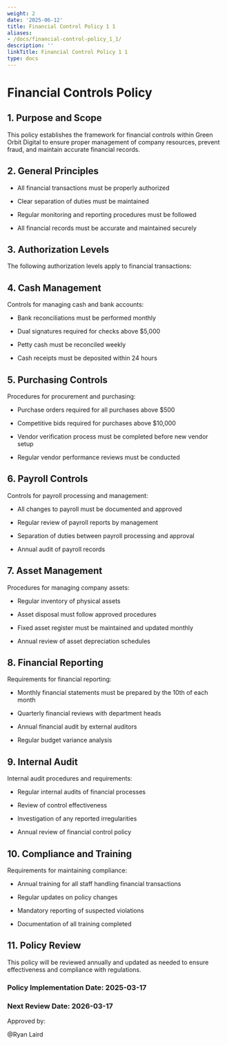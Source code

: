 ```yaml
---
weight: 2
date: '2025-06-12'
title: Financial Control Policy 1 1
aliases:
- /docs/financial-control-policy_1_1/
description: ''
linkTitle: Financial Control Policy 1 1
type: docs
---
```


# Financial Controls Policy

## 1. Purpose and Scope

This policy establishes the framework for financial controls within Green Orbit Digital to ensure proper management of company resources, prevent fraud, and maintain accurate financial records.

## 2. General Principles

- All financial transactions must be properly authorized

- Clear separation of duties must be maintained

- Regular monitoring and reporting procedures must be followed

- All financial records must be accurate and maintained securely

## 3. Authorization Levels

The following authorization levels apply to financial transactions:

<!-- Unsupported block type: table -->

## 4. Cash Management

Controls for managing cash and bank accounts:

- Bank reconciliations must be performed monthly

- Dual signatures required for checks above $5,000

- Petty cash must be reconciled weekly

- Cash receipts must be deposited within 24 hours

## 5. Purchasing Controls

Procedures for procurement and purchasing:

- Purchase orders required for all purchases above $500

- Competitive bids required for purchases above $10,000

- Vendor verification process must be completed before new vendor setup

- Regular vendor performance reviews must be conducted

## 6. Payroll Controls

Controls for payroll processing and management:

- All changes to payroll must be documented and approved

- Regular review of payroll reports by management

- Separation of duties between payroll processing and approval

- Annual audit of payroll records

## 7. Asset Management

Procedures for managing company assets:

- Regular inventory of physical assets

- Asset disposal must follow approved procedures

- Fixed asset register must be maintained and updated monthly

- Annual review of asset depreciation schedules

## 8. Financial Reporting

Requirements for financial reporting:

- Monthly financial statements must be prepared by the 10th of each month

- Quarterly financial reviews with department heads

- Annual financial audit by external auditors

- Regular budget variance analysis

## 9. Internal Audit

Internal audit procedures and requirements:

- Regular internal audits of financial processes

- Review of control effectiveness

- Investigation of any reported irregularities

- Annual review of financial control policy

## 10. Compliance and Training

Requirements for maintaining compliance:

- Annual training for all staff handling financial transactions

- Regular updates on policy changes

- Mandatory reporting of suspected violations

- Documentation of all training completed

## 11. Policy Review

This policy will be reviewed annually and updated as needed to ensure effectiveness and compliance with regulations.

### Policy Implementation Date: 2025-03-17

### Next Review Date: 2026-03-17

Approved by:

@Ryan Laird